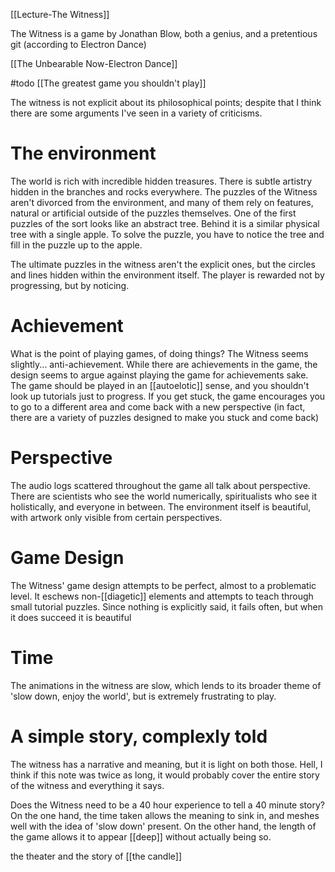 [[Lecture-The Witness]]

The Witness is a game by Jonathan Blow, both a genius, and a pretentious git (according to Electron Dance)

[[The Unbearable Now-Electron Dance]]

#todo [[The greatest game you shouldn't play]]

The witness is not explicit about its philosophical points; despite that I think there are some arguments I've seen in a variety of criticisms.

# The environment

The world is rich with incredible hidden treasures. There is subtle artistry hidden in the branches and rocks everywhere. The puzzles of the Witness aren't divorced from the environment, and many of them rely on features, natural or artificial outside of the puzzles themselves. One of the first puzzles of the sort looks like an abstract tree. Behind it is a similar physical tree with a single apple. To solve the puzzle, you have to notice the tree and fill in the puzzle up to the apple. 

The ultimate puzzles in the witness aren't the explicit ones, but the circles and lines hidden within the environment itself. The player is rewarded not by progressing, but by noticing.

# Achievement

What is the point of playing games, of doing things? The Witness seems slightly... anti-achievement. While there are achievements in the game, the design seems to argue against playing the game for achievements sake. The game should be played in an [[autoelotic]] sense, and you shouldn't look up tutorials just to progress. If you get stuck, the game encourages you to go to a different area and come back with a new perspective (in fact, there are a variety of puzzles designed to make you stuck and come back)

# Perspective

The audio logs scattered throughout the game all talk about perspective. There are scientists who see the world numerically, spiritualists who see it holistically, and everyone in between. The environment itself is beautiful, with artwork only visible from certain perspectives.

# Game Design

The Witness' game design attempts to be perfect, almost to a problematic level. It eschews non-[[diagetic]] elements and attempts to teach through small tutorial puzzles. Since nothing is explicitly said, it fails often, but when it does succeed it is beautiful

# Time

The animations in the witness are slow, which lends to its broader theme of 'slow down, enjoy the world', but is extremely frustrating to play.

# A simple story, complexly told

The witness has a narrative and meaning, but it is light on both those. Hell, I think if this note was twice as long, it would probably cover the entire story of the witness and everything it says.

Does the Witness need to be a 40 hour experience to tell a 40 minute story? On the one hand, the time taken allows the meaning to sink in, and meshes well with the idea of 'slow down' present. On the other hand, the length of the game allows it to appear [[deep]] without actually being so. 

the theater and the story of [[the candle]]
